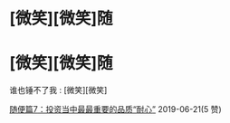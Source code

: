 # [微笑][微笑]随

# [微笑][微笑]随

谁也锤不了我 : [微笑][微笑]

[随便篇](https://mp.weixin.qq.com/s/W9lerkjEc0354bWhqX7FoQ)[7](https://mp.weixin.qq.com/s/W9lerkjEc0354bWhqX7FoQ)[：投资当中最最重要的品质](https://mp.weixin.qq.com/s/W9lerkjEc0354bWhqX7FoQ)[“](https://mp.weixin.qq.com/s/W9lerkjEc0354bWhqX7FoQ)[耐心](https://mp.weixin.qq.com/s/W9lerkjEc0354bWhqX7FoQ)[”](https://mp.weixin.qq.com/s/W9lerkjEc0354bWhqX7FoQ) 2019-06-21(5 赞)